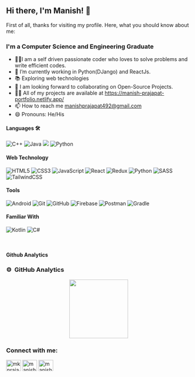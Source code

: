 ## Hi there, I'm Manish! 👋
First of all, thanks for visiting my profile. Here, what you should know about me:
### I'm a Computer Science and Engineering Graduate  

- 🧑‍💻I am a self driven passionate coder who loves to solve problems and write efficient codes.
- 🌱 I’m currently working in Python(DJango) and ReactJs.
- 📚 Exploring web technologies
- 👯 I am looking forward to collaborating on Open-Source Projects.
- 👨‍💻 All of my projects are available at https://manish-prajapat-portfolio.netlify.app/
- 📫 How to reach me manishprajapat492@gmail.com
- 😄 Pronouns: He/His

#### Languages 🛠 

 <img alt="C++" src="https://img.shields.io/badge/c++%20-%2300599C.svg?&style=for-the-badge&logo=c%2B%2B&ogoColor=white"/> <img alt="Java" src="https://img.shields.io/badge/java-%23ED8B00.svg?&style=for-the-badge&logo=java&logoColor=white"/> <img src="https://img.shields.io/badge/javascript-%23323330.svg?style=for-the-badge&logo=javascript&logoColor=%23F7DF1E"/> ![Python](https://img.shields.io/badge/python-3670A0?style=for-the-badge&logo=python&logoColor=ffdd54)
 
#### Web Technology
![HTML5](https://img.shields.io/badge/html5-%23E34F26.svg?style=for-the-badge&logo=html5&logoColor=white)
![CSS3](https://img.shields.io/badge/css3-%231572B6.svg?style=for-the-badge&logo=css3&logoColor=white)
![JavaScript](https://img.shields.io/badge/javascript-%23323330.svg?style=for-the-badge&logo=javascript&logoColor=%23F7DF1E)
![React](https://img.shields.io/badge/react-%2320232a.svg?style=for-the-badge&logo=react&logoColor=%2361DAFB)
![Redux](https://img.shields.io/badge/redux-%23593d88.svg?style=for-the-badge&logo=redux&logoColor=white)
![Python](https://img.shields.io/badge/python-3670A0?style=for-the-badge&logo=python&logoColor=ffdd54)
![SASS](https://img.shields.io/badge/SASS-hotpink.svg?style=for-the-badge&logo=SASS&logoColor=white)
![TailwindCSS](https://img.shields.io/badge/tailwindcss-%2338B2AC.svg?style=for-the-badge&logo=tailwind-css&logoColor=white)
<!-- ![Chakra](https://img.shields.io/badge/chakra-%234ED1C5.svg?style=for-the-badge&logo=chakraui&logoColor=white) -->



#### Tools

![Android](https://img.shields.io/badge/Android-3DDC84?style=for-the-badge&logo=android&logoColor=white)  <img alt = "Git" src="https://img.shields.io/badge/git%20-%23F05033.svg?&style=for-the-badge&logo=git&logoColor=white"/>  <img alt="GitHub" src="https://img.shields.io/badge/github%20-%23121011.svg?&style=for-the-badge&logo=github&logoColor=white"/>  <img alt="Firebase" src="https://img.shields.io/badge/firebase%20-%23039BE5.svg?&style=for-the-badge&logo=firebase"/> ![Postman](https://img.shields.io/badge/Postman-FF6C37?style=for-the-badge&logo=postman&logoColor=white)  ![Gradle](https://img.shields.io/badge/Gradle-02303A.svg?style=for-the-badge&logo=Gradle&logoColor=white)
<br>
<!-- 
### Databases 
![MySQL](https://img.shields.io/badge/mysql-%2300f.svg?style=for-the-badge&logo=mysql&logoColor=white)   ![SQLite](https://img.shields.io/badge/sqlite-%2307405e.svg?style=for-the-badge&logo=sqlite&logoColor=white) -->


#### Familiar With
![Kotlin](https://img.shields.io/badge/kotlin-%237F52FF.svg?style=for-the-badge&logo=kotlin&logoColor=white)
![C#](https://img.shields.io/badge/c%23-%23239120.svg?style=for-the-badge&logo=c-sharp&logoColor=white)


<!-- 
### IDEs and Code Editors
![Android Studio](https://img.shields.io/badge/Android%20Studio-3DDC84.svg?style=for-the-badge&logo=android-studio&logoColor=white)  ![IntelliJ IDEA](https://img.shields.io/badge/IntelliJIDEA-000000.svg?style=for-the-badge&logo=intellij-idea&logoColor=white)  ![Sublime Text](https://img.shields.io/badge/sublime_text-%23575757.svg?style=for-the-badge&logo=sublime-text&logoColor=important)  ![Visual Studio Code](https://img.shields.io/badge/Visual%20Studio%20Code-0078d7.svg?style=for-the-badge&logo=visual-studio-code&logoColor=white)  ![Visual Studio](https://img.shields.io/badge/Visual%20Studio-5C2D91.svg?style=for-the-badge&logo=visual-studio&logoColor=white)  ![PyCharm](https://img.shields.io/badge/pycharm-143?style=for-the-badge&logo=pycharm&logoColor=black&color=black&labelColor=green) -->

<br/>

                      
 #### Github Analytics
 
<!--<img align="center" width="50%" height="26%" src="https://github-readme-stats.vercel.app/api?username=manish079&show_icons=true&theme=radical"/>-->

### ⚙️ &nbsp;GitHub Analytics
<p align="center">
<a href="https://github.com/manish079">
  <img height="160em" src="https://github-readme-stats-eight-theta.vercel.app/api?username=Manish079&show_icons=true&theme=algolia&include_all_commits=true&count_private=true"/>
  
</a>
</p>



<h3 align="left">Connect with me:</h3>
<p align="left">
<a href="https://twitter.com/mkprajapat79" target="blank"><img align="center" src="https://raw.githubusercontent.com/rahuldkjain/github-profile-readme-generator/master/src/images/icons/Social/twitter.svg" alt="mkprajapat79" height="30" width="40" /></a>
<a href="https://linkedin.com/in/manish079" target="blank"><img align="center" src="https://raw.githubusercontent.com/rahuldkjain/github-profile-readme-generator/master/src/images/icons/Social/linked-in-alt.svg" alt="manish079" height="30" width="40" /></a>
<a href="https://www.leetcode.com/manish79" target="blank"><img align="center" src="https://raw.githubusercontent.com/rahuldkjain/github-profile-readme-generator/master/src/images/icons/Social/leet-code.svg" alt="manish79" height="30" width="40" /></a>
</p>


<!--
[twitter]: https://twitter.com/mkprajapat79
[linkedin]: https://www.linkedin.com/in/manish079/
[github]:https://github.com/manish079
[gmail]:mailto: manishprajapat492@gmail.com  -->





